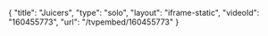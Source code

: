 {
    "title": "Juicers",
    "type": "solo",
    "layout": "iframe-static",
    "videoId": "160455773",
    "url": "\/tvpembed\/160455773"
}